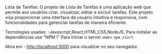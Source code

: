 Lista de Tarefas:
O projeto de Lista de Tarefas é uma aplicação web que permite aos usuários criar,
visualizar, editar e excluir tarefas. Este projeto visa proporcionar uma interface
de usuário intuitiva e responsiva, com funcionalidades
para gerenciar tarefas de maneira eficiente.


Tecnologias usadas:
-Javascript,React,HTML,CSS,NodeJS.
Para instalar as dependências use "NPM I"
Para iniciar o server use= `npm start`


Abra em - [http://localhost:3000](http://localhost:3000) para visualizar no seu
navegador.

